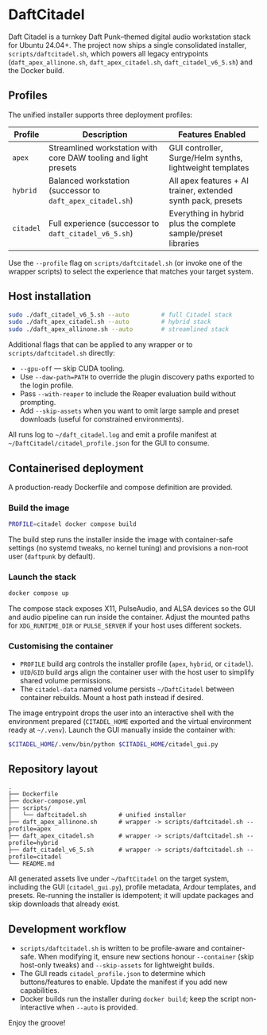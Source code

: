 # DaftCitadel

Daft Citadel is a turnkey Daft Punk–themed digital audio workstation stack for Ubuntu 24.04+. The project now ships a single consolidated installer, `scripts/daftcitadel.sh`, which powers all legacy entrypoints (`daft_apex_allinone.sh`, `daft_apex_citadel.sh`, `daft_citadel_v6_5.sh`) and the Docker build.

## Profiles

The unified installer supports three deployment profiles:

| Profile  | Description                                                                 | Features Enabled                                                |
|----------|-----------------------------------------------------------------------------|-----------------------------------------------------------------|
| `apex`   | Streamlined workstation with core DAW tooling and light presets             | GUI controller, Surge/Helm synths, lightweight templates        |
| `hybrid` | Balanced workstation (successor to `daft_apex_citadel.sh`)                  | All apex features + AI trainer, extended synth pack, presets    |
| `citadel`| Full experience (successor to `daft_citadel_v6_5.sh`)                        | Everything in hybrid plus the complete sample/preset libraries  |

Use the `--profile` flag on `scripts/daftcitadel.sh` (or invoke one of the wrapper scripts) to select the experience that matches your target system.

## Host installation

```bash
sudo ./daft_citadel_v6_5.sh --auto         # full Citadel stack
sudo ./daft_apex_citadel.sh --auto         # hybrid stack
sudo ./daft_apex_allinone.sh --auto        # streamlined stack
```

Additional flags that can be applied to any wrapper or to `scripts/daftcitadel.sh` directly:

- `--gpu-off` &mdash; skip CUDA tooling.
- Use `--daw-path=PATH` to override the plugin discovery paths exported to the login profile.
- Pass `--with-reaper` to include the Reaper evaluation build without prompting.
- Add `--skip-assets` when you want to omit large sample and preset downloads (useful for constrained environments).

All runs log to `~/daft_citadel.log` and emit a profile manifest at `~/DaftCitadel/citadel_profile.json` for the GUI to consume.

## Containerised deployment

A production-ready Dockerfile and compose definition are provided.

### Build the image

```bash
PROFILE=citadel docker compose build
```

The build step runs the installer inside the image with container-safe settings (no systemd tweaks, no kernel tuning) and provisions a non-root user (`daftpunk` by default).

### Launch the stack

```bash
docker compose up
```

The compose stack exposes X11, PulseAudio, and ALSA devices so the GUI and audio pipeline can run inside the container. Adjust the mounted paths for `XDG_RUNTIME_DIR` or `PULSE_SERVER` if your host uses different sockets.

### Customising the container

- `PROFILE` build arg controls the installer profile (`apex`, `hybrid`, or `citadel`).
- `UID`/`GID` build args align the container user with the host user to simplify shared volume permissions.
- The `citadel-data` named volume persists `~/DaftCitadel` between container rebuilds. Mount a host path instead if desired.

The image entrypoint drops the user into an interactive shell with the environment prepared (`CITADEL_HOME` exported and the virtual environment ready at `~/.venv`). Launch the GUI manually inside the container with:

```bash
$CITADEL_HOME/.venv/bin/python $CITADEL_HOME/citadel_gui.py
```

## Repository layout

```text
.
├── Dockerfile
├── docker-compose.yml
├── scripts/
│   └── daftcitadel.sh         # unified installer
├── daft_apex_allinone.sh      # wrapper -> scripts/daftcitadel.sh --profile=apex
├── daft_apex_citadel.sh       # wrapper -> scripts/daftcitadel.sh --profile=hybrid
├── daft_citadel_v6_5.sh       # wrapper -> scripts/daftcitadel.sh --profile=citadel
└── README.md
```

All generated assets live under `~/DaftCitadel` on the target system, including the GUI (`citadel_gui.py`), profile metadata, Ardour templates, and presets. Re-running the installer is idempotent; it will update packages and skip downloads that already exist.

## Development workflow

- `scripts/daftcitadel.sh` is written to be profile-aware and container-safe. When modifying it, ensure new sections honour `--container` (skip host-only tweaks) and `--skip-assets` for lightweight builds.
- The GUI reads `citadel_profile.json` to determine which buttons/features to enable. Update the manifest if you add new capabilities.
- Docker builds run the installer during `docker build`; keep the script non-interactive when `--auto` is provided.

Enjoy the groove!
